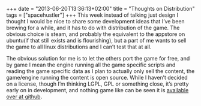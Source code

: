 +++
date = "2013-06-20T13:36:13+02:00"
title = "Thoughts on Distribution"
tags = ["spacehustler"]
+++
This week instead of talking just design I thought I would be nice to share some development ideas that I’ve been brewing for a while, and it has to do with distribution of the game. The obvious choice is steam, and probably the equivalent to the appstore on ubuntu(if that still exists and is flourishing), but a part of me wants to sell the game to all linux distributions and I can’t test that at all.

The obvious solution for me is to let the others port the game for free, and by game I mean the engine running all the game specific scripts and reading the game specific data as I plan to actually only sell the content, the game/engine running the content is open source. While I haven’t decided on a license, though I’m thinking LGPL, GPL or something close, it’s pretty early on in development, and nothing game like can be seen it is [available over at github](https://github.com/sirGustav/euphoria).
